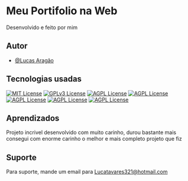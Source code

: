 
# Meu Portifolio na Web

Desenvolvido e feito por mim


## Autor

- [@Lucas Aragão](https://www.linkedin.com/in/lucas-arag%C3%A3o-a608822a6/)



## Tecnologias usadas



[![MIT License](https://img.shields.io/badge/HTML5-E34F26?style=for-the-badge&logo=html5&logoColor=white)](https://choosealicense.com/licenses/mit/)
[![GPLv3 License](https://img.shields.io/badge/CSS3-1572B6?style=for-the-badge&logo=css3&logoColor=white)](https://opensource.org/licenses/)
[![AGPL License](https://img.shields.io/badge/JavaScript-F7DF1E?style=for-the-badge&logo=javascript&logoColor=black)](http://www.gnu.org/licenses/agpl-3.0)
[![AGPL License](https://img.shields.io/badge/React-20232A?style=for-the-badge&logo=react&logoColor=61DAFB)](http://www.gnu.org/licenses/agpl-3.0)
[![AGPL License](https://img.shields.io/badge/Node.js-43853D?style=for-the-badge&logo=node.js&logoColor=white)](http://www.gnu.org/licenses/agpl-3.0)
[![AGPL License](https://img.shields.io/badge/Bootstrap-563D7C?style=for-the-badge&logo=bootstrap&logoColor=white)](http://www.gnu.org/licenses/agpl-3.0)
[![AGPL License](https://img.shields.io/badge/Vercel-000000?style=for-the-badge&logo=vercel&logoColor=white)](http://www.gnu.org/licenses/agpl-3.0)


## Aprendizados

Projeto incrivel desenvolvido com muito carinho, durou bastante mais consegui com enorme carinho o melhor e mais completo projeto que fiz 


## Suporte

Para suporte, mande um email para Lucatavares321@hotmail.com

